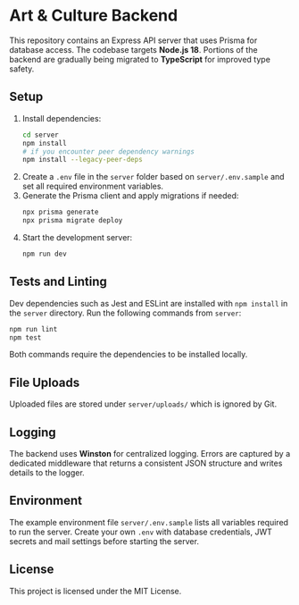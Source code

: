 # Art & Culture Backend

This repository contains an Express API server that uses Prisma for database access. The codebase targets **Node.js 18**.
Portions of the backend are gradually being migrated to **TypeScript** for improved type safety.

## Setup

1. Install dependencies:
   ```bash
   cd server
   npm install
   # if you encounter peer dependency warnings
   npm install --legacy-peer-deps
   ```
2. Create a `.env` file in the `server` folder based on `server/.env.sample` and set all required environment variables.
3. Generate the Prisma client and apply migrations if needed:
   ```bash
   npx prisma generate
   npx prisma migrate deploy
   ```
4. Start the development server:
   ```bash
   npm run dev
   ```

## Tests and Linting

Dev dependencies such as Jest and ESLint are installed with `npm install` in the `server` directory. Run the following commands from `server`:

```bash
npm run lint
npm test
```

Both commands require the dependencies to be installed locally.

## File Uploads

Uploaded files are stored under `server/uploads/` which is ignored by Git.

## Logging

The backend uses **Winston** for centralized logging. Errors are captured by a
dedicated middleware that returns a consistent JSON structure and writes details
to the logger.

## Environment

The example environment file `server/.env.sample` lists all variables required to run the server. Create your own `.env` with database credentials, JWT secrets and mail settings before starting the server.

## License

This project is licensed under the MIT License.
